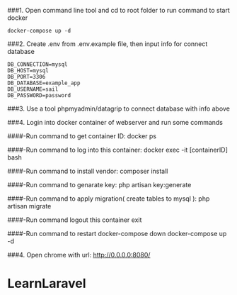 ###1. Open command line tool and cd to root folder to run command to start docker

    docker-compose up -d

###2. Create .env from .env.example file, then input info for connect database

    DB_CONNECTION=mysql
    DB_HOST=mysql
    DB_PORT=3306
    DB_DATABASE=example_app
    DB_USERNAME=sail
    DB_PASSWORD=password


###3. Use a tool phpmyadmin/datagrip to connect database with info above

###4. Login into docker container of webserver and run some commands

####-Run command to get container ID:
    docker ps

####-Run command to log into this container:
    docker exec -it [containerID] bash

####-Run command to install vendor:
    composer install

####-Run command to genarate key:
    php artisan key:generate

####-Run command to apply migration( create tables to mysql ):
    php artisan migrate

####-Run command logout this container
    exit

####-Run command to restart
    docker-compose down
    docker-compose up -d

###4. Open chrome with url:
   http://0.0.0.0:8080/


# LearnLaravel

